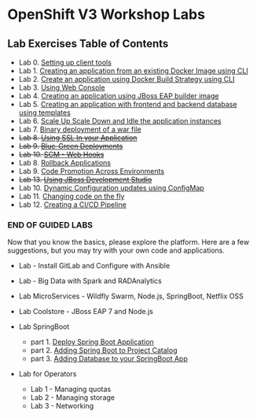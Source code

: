 # OpenShift V3 Workshop Labs

## Lab Exercises Table of Contents
* Lab 0. [Setting up client tools](0_Setting_up_client_tools.md)
* Lab 1. [Creating an application from an existing Docker Image using CLI](1_Create_App_From_a_Docker_Image.md)
* Lab 2. [Create an application using Docker Build Strategy using CLI](2_Create_App_Using_Docker_Build.md)
* Lab 3. [Using Web Console](3_Using_Web_Console.md)
* Lab 4. [Creating an application using JBoss EAP builder image](4_Creating_an_application_using_JBoss_EAP_builder_image.md)
* Lab 5. [Creating an application with frontend and backend database using templates](5_Using_templates.md)
* Lab 6. [Scale Up Scale Down and Idle the application instances](6_Scale_up_and_Scale_down_the_application_instances.md)
* Lab 7. [Binary deployment of a war file](7_Binary_Deployment_of_a_war_file.md)
* <del> Lab 8. [Using SSL In your Application](8_Using_SSL_In_your_Application.md) </del>
* <del> Lab 9. [Blue-Green Deployments](9_Blue_Green_Deployments.md) </del>
* <del> Lab 10. [SCM - Web Hooks](10_SCM_Web_Hooks.md) </del>
* Lab 8.  [Rollback Applications](11_Rollback_Applications.md)
* Lab 9.  [Code Promotion Across Environments](12_Code_Promotion_Across_Environments.md)
* <del> Lab 13.  [Using JBoss Development Studio](13_Using_JBoss_Development_Studio.md) </del>
* Lab 10. [Dynamic Configuration updates using ConfigMap](17_Dynamic_Configuration_Updates_using_ConfigMap.md)
* Lab 11. [Changing code on the fly](18_Changing_code_on_the_fly.md)
* Lab 12. [Creating a CI/CD Pipeline](19._Creating_a_Pipeline.md)
### END OF GUIDED LABS
Now that you know the basics, please explore the platform. Here are a few suggestions, but you may try with your own code and applications.


* Lab - Install GitLab and Configure with Ansible

* Lab - Big Data with Spark and RADAnalytics

* Lab MicroServices - Wildfly Swarm, Node.js, SpringBoot, Netflix OSS

* Lab Coolstore - JBoss EAP 7 and Node.js

* Lab SpringBoot     
    * part 1. [Deploy Spring Boot Application](14_Deploy_a_Spring_Boot_Application.md)
    * part 2. [Adding Spring Boot to Project Catalog](15_Adding_Spring_Boot_S2I_Image_to_the_Project_Catalog.md)
    * part 3. [Adding Database to your SpringBoot App](16_Adding_database_to_your_Spring_Boot_Application.md)

* Lab for Operators
    * Lab 1 - Managing quotas
    * Lab 2 - Managing storage
    * Lab 3 - Networking
